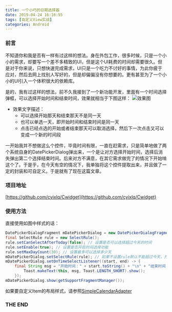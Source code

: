 ```yaml
---
title: 一个小巧的日期选择器
date: 2019-04-24 16:16:55
tags: [自定义View实战]
categories: Android
---
```

### 前言
不知道你和我是否有一样有过这样的想法。身在外包工作，很多时候，只是一个小小的需求，却要写一个差不多精致的UI，但是这个UI耗费的时间却需要很久。但是对于你来说，只想快速完成需求，UI只是一个吃力不讨好的事情，为此你疲于应对，然后去网上找别人写好的，但是却偏偏没有你想要的。更有甚至为了一个小小的UI引入一个体积很大的依赖库。

是的，我有过这样的想法，前不久我接到了一个新功能开发，里面有一个时间选择弹框，可以选择开始时间和结束时间，效果就相当于下图这样：
![效果图](/images/一个小巧的日期选择器效果图.gif)

<!-- more -->

- 效果文字描述：
    - 可以选择开始那天和结束那天不是同一天
    - 也可以单选一天，即开始时间和结束时间是同一天
    - 点击已经点选的开始或者结束那天可以取消选择，然后下一次点击又可以变成一个新的时间段

一开始我并不想做这么个控件，毕竟时间有限，一直在赶需求，只是简单地做了两个系统自身的DatePickerDialog弹出来，一个是让对方选择开始时间，选择后消失弹出第二个选择结束时间。后来对方不满意，在其它需求做完了的情况下开始啃这个了。于是乎，在今天有空的情况下，我单独将这个控件提取出来，并且做了一定的封装和可自定义。于是就有了现在这篇文章。
### 项目地址
[https://github.com/cyixlq/Cwidget](https://github.com/cyixlq/Cwidget)
### 使用方法
直接使用如图中样式的话：
```java
DatePickerDialogFragment mDatePickerDialog = new DatePickerDialogFragment();
final SelectRule rule = new SelectRule();
rule.setCanSelectAfterToday(false); // 设置是否可以选择超过今天的时间
rule.setEnable(true); // 设置是否开启时间选择功能
rule.setMaxDayCount(30); // 设置最多可以选择多少天
mDatePickerDialog.setSelectRule(rule); // 如果不设置rule默认不能超过今天，开启时间选择，最多天数不限制
mDatePickerDialog.setOnTimeSelectListener((start, end) -> {
    final String msg = "开始时间：" + start.toString() + "\n" + "结束时间：" + end.toString();
        Toast.makeText(this, msg, Toast.LENGTH_SHORT).show();
    });
mDatePickerDialog.show(getSupportFragmentManager());
```
如果要自定义Item的布局样式，请参照[SimpleCalendarAdapter](https://github.com/cyixlq/Cwidget/blob/master/library/src/main/java/top/cyixlq/widget/calendar/SimpleCalendarAdapter.java)

### THE END